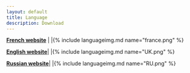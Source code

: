 ```yaml
---
layout: default
title: Language
description: Download
---
```




   **[French website](https://prunkdump.github.io/GNUVario-TTGO-T5-website)** |  |{% include languageimg.md name="france.png" %}





   **[English website](https://prunkdump.github.io/GNUVario-TTGO-T5-website-EN)**|   |{% include languageimg.md name="UK.png" %}





   **[Russian website](https://prunkdump.github.io/GNUVario-TTGO-T5-website-EN)**|   |{% include languageimg.md name="RU.png" %}
